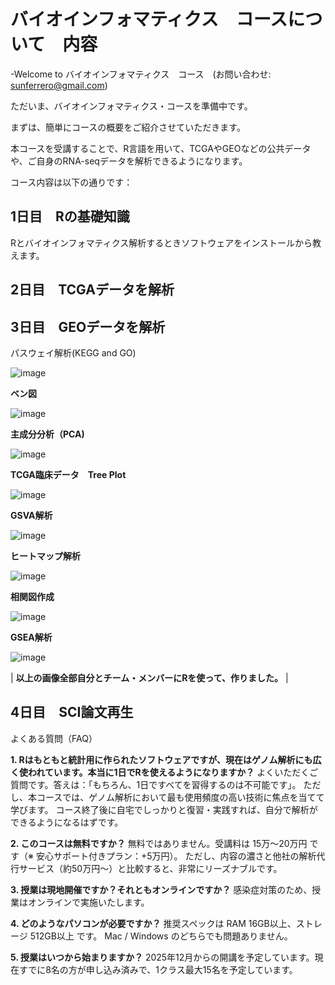 # バイオインフォマティクス　コースについて　内容
-Welcome to バイオインフォマティクス　コース　(お問い合わせ: sunferrero@gmail.com)

ただいま、バイオインフォマティクス・コースを準備中です。

まずは、簡単にコースの概要をご紹介させていただきます。

本コースを受講することで、R言語を用いて、TCGAやGEOなどの公共データや、ご自身のRNA-seqデータを解析できるようになります。

コース内容は以下の通りです：

## 1日目　Rの基礎知識
Rとバイオインフォマティクス解析するときソフトウェアをインストールから教えます。

## 2日目　TCGAデータを解析
## 3日目　GEOデータを解析
パスウェイ解析(KEGG and GO)

![image](https://user-images.githubusercontent.com/56311942/144022412-255c6c6f-3853-41ef-b8bf-8576b0407f38.png) 


**ベン図**

![image](https://user-images.githubusercontent.com/56311942/144022445-bcaf49fe-2ec7-4b2f-b334-57dba98399df.png)

**主成分分析（PCA)**

![image](https://user-images.githubusercontent.com/56311942/144022586-d5a72176-d731-4cc3-9aff-82e5f4c2a516.png)

**TCGA臨床データ　Tree Plot**

![image](https://user-images.githubusercontent.com/56311942/144022492-8939d0a3-fd4c-4753-ba7a-59214eb3cee9.png)

**GSVA解析**

![image](https://user-images.githubusercontent.com/56311942/144022723-a88d4224-61b7-411d-9741-77165293ab5b.png)

**ヒートマップ解析**

![image](https://user-images.githubusercontent.com/56311942/144022547-65a94a76-1995-435e-8808-213e9e25a37e.png)


**相関図作成**

![image](https://user-images.githubusercontent.com/56311942/144022937-e782d9ab-9a17-4bf8-8c8e-11ab4a7a2d27.png)


**GSEA解析**

![image](https://user-images.githubusercontent.com/56311942/144022886-9f3b64db-6550-4f51-afee-adbafeac382f.png)

| ****以上の画像全部自分とチーム・メンバーにRを使って、作りました。**** |


## 4日目　SCI論文再生





よくある質問（FAQ）

**1. Rはもともと統計用に作られたソフトウェアですが、現在はゲノム解析にも広く使われています。本当に1日でRを使えるようになりますか？**
よくいただくご質問です。答えは：「もちろん、1日ですべてを習得するのは不可能です」。
ただし、本コースでは、ゲノム解析において最も使用頻度の高い技術に焦点を当てて学びます。
コース終了後に自宅でしっかりと復習・実践すれば、自分で解析ができるようになるはずです。

**2. このコースは無料ですか？**
無料ではありません。受講料は 15万〜20万円 です（※ 安心サポート付きプラン：+5万円）。
ただし、内容の濃さと他社の解析代行サービス（約50万円〜）と比較すると、非常にリーズナブルです。

**3. 授業は現地開催ですか？それともオンラインですか？**
感染症対策のため、授業はオンラインで実施いたします。

**4. どのようなパソコンが必要ですか？**
推奨スペックは RAM 16GB以上、ストレージ 512GB以上 です。
Mac / Windows のどちらでも問題ありません。

**5. 授業はいつから始まりますか？**
2025年12月からの開講を予定しています。現在すでに8名の方が申し込み済みで、1クラス最大15名を予定しています。
